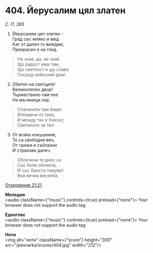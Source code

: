 # 404. Йерусалим цял златен

_С. П. 265_

1. Йерусалим цял златен -  
Град със мляко и мед  
Кат от далеч го виждам,  
Прекрасен е на глед.  

> Не зная, да, не зная  
> Що радост има там,  
> Що светлост и що слава  
> Посред небесний дом!

2. Обител на светците!  
Великолепен двор!  
Тържествено там пее  
На мъченици хор.  

> Спасените там биват  
> Избавени от грях,  
> И между тях е Князът,  
> Светилото за тях!

3. От всяко изкушение,  
Те са свободни веч,  
От грижи и съблазни  
И страхове далеч.  

> Облечени те днес са  
> Със бели облекла,  
> И със Христа пируват  
> Във вечна веселба.

[Откровение 21:21](http://biblia.bg/index.php?k=66&g=21&s=21)

**Мелодия**  
<audio className={"music"} controls={true} preload={"none"}>
    <source src="/pesnarka/mp3/404.mp3" type="audio/mpeg"/>
    Your browser does not support the audio tag.
</audio>

**Едноглас**  
<audio className={"music"} controls={true} preload={"none"}>
    <source src="/pesnarka/transp/404.mp3" type="audio/mpeg"/>
    Your browser does not support the audio tag.
</audio>

**Ноти**  
<img alt="ноти" className={"score"} height="300" src="/pesnarka/scores/404.jpg" width="212"/>
